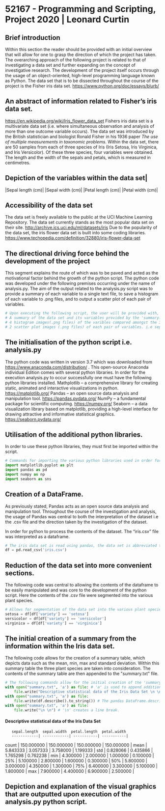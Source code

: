 # 52167 - Programming and Scripting, Project 2020 | Leonard Curtin

## Brief introduction
Within this section the reader should be provided with an initial overview that will allow for one to grasp the direction of which the project has taken.
The overarching approach of the following project is related to that of investigating a data set and further expanding on the concept of investigative research. The development of the project itself occurs through the usage of an object-oriented, high-level programming language known as Python. The data set that is to be dissected throughout the course of the project is the Fisher iris data set.
 https://www.python.org/doc/essays/blurb/

## An abstract of information related to Fisher’s iris data set.
https://en.wikipedia.org/wiki/Iris_flower_data_set
Fishers iris data set is a multivariate data set (i.e. where simultaneous observation and analysis of more than one outcome variable occurs). The data set was introduced by the British statistician and biologist Ronald Fisher in his 1936 paper _The use of multiple measurements in taxonomic problems_.
Within the data set, there are 50 samples from each of three species of Iris (Iris Setosa, Iris Virginica, and Iris Versicolor). Of these three species, four variables were obtained.
The length and the width of the sepals and petals, which is measured in centimetres.

Depiction of the variables within the data set|
---
|Sepal length (cm)|
|Sepal width (cm)|
|Petal length (cm)|
|Petal width (cm)|

## Accessibility of the data set
The data set is freely available to the public at the UCI Machine Learning Repository. The data set currently stands as the most popular data set on their site.
http://archive.ics.uci.edu/ml/datasets/iris
Due to the popularity of the data set, the iris flower data set is built into some coding libraries.
https://www.techopedia.com/definition/32880/iris-flower-data-set

## The directional driving force behind the development of the project
This segment explains the route of which was to be paved and acted as the motivational factor behind the growth of the python script.
The python code was developed under the following premises occurring under the name of analysis.py.
The aim of the output related to the analysis.py script was to provide a summary of each variable to a single text file, to save a histogram of each variable to .png files, and to output a scatter plot of each pair of variables.

``` python
# Upon executing the following script, the user will be provided with,
# A summary of the data set and its variables provided by the 'summary.txt' file.
# 4 histogram images(.png files) of the varibles compared amongst the 3 iris species.
# 2 scatter plot images (.png files) of each pair of variables. i.e sepal length plotted against sepal width and petal length plotted against petal width.
```

## The initialisation of the python script i.e. analysis.py
The python code was written in version 3.7 which was downloaded from https://www.anaconda.com/distribution/ . This open-source Anaconda individual Edition comes with several python libraries.
In order for the execution analysis.py to occur successfully one must have the following python libraries installed.
Mathplotlib – a comprehensive library for creating static, animated and interactive visualizations in python. https://matplotlib.org/
Pandas – an open source data analysis and manipulation tool. https://pandas.pydata.org/
NumPy – a fundamental package for scientific computing. https://numpy.org/
Seaborn – a data visualization library based on matplotlib, providing a high-level interface for drawing attractive and informative statistical graphics. https://seaborn.pydata.org/

## Utilisation of the additional python libraries.
In order to use these python libraries, they must first be imported within the script.
``` python
# Commands for importing the various python libraries used in order for the script to function properly.
import matplotlib.pyplot as plt 
import pandas as pd
import numpy as np
import seaborn as sns
```
## Creation of a DataFrame.
As previously stated, Pandas acts as an open source data analysis and manipulation tool. Throughout the course of the investigation and analysis, the usage of Pandas was central to both the interpretation of the dataset i.e the .csv file and the direction taken by the investigation of the dataset.

In order for python to process the contents of the dataset. The “iris.csv” file was interpreted as a dataframe.
``` python
# The iris data set is read using pandas, the data set is abbreviated to 'df'.
df = pd.read_csv('iris.csv')
```

## Reduction of the data set into more convenient sections.
The following code was central to allowing the contents of the dataframe to be easily manipulated and was core to the development of the python script. Here the contents of the .csv file were segmented into the various plant species.

``` python
# Allows for segmentation of the data set into the various plant species.
setosa = df[df['variety'] == 'setosa']
versicolor = df[df['variety'] == 'versicolor']
virginica = df[df['variety'] == 'virginica']
```

## The initial creation of a summary from the information within the Iris data set.
The following code allows for the creation of a summary table, which depicts data such as the mean, min, max and standard deviation. Within this summary table the three plant species are taken into consideration. The contents of the summary table are then appended to the "summary.txt" file.

``` python
# The following commands allow for the initial creation of the 'summary.txt' file.
with open("summary.txt", 'a') as file: # 'a' is used to append additions to a file.
    file.write("Descriptive statistical data of the Iris Data Set \n \n") # (Formatting) Header added to the table.
with open("summary.txt", 'a') as file:
    file.write(df.describe().to_string()) # The pandas DataFrame.describe() command provides calculations of statistical data related to the data set set. e.g. mean, std and percentile.
with open("summary.txt", 'a') as file:
    file.write("\n \n") # '\n' creates a line break.
```

#### Descriptive statistical data of the Iris Data Set 
       sepal.length  sepal.width  petal.length  petal.width
	   ------------| ------------| -----------| -----------|
count |    150.000000 |   150.000000 |   150.000000 |  150.000000 |
mean  |     5.843333  |   3.057333   |  3.758000    | 1.199333    |
std   |    0.828066   |  0.435866    |  1.765298    | 0.762238    |
min   |     4.300000  |   2.000000   |   1.000000   |  0.100000   |
25%   |    5.100000   |  2.800000    |  1.600000    | 0.300000    |
50%   |     5.800000  |  3.000000    |  4.350000    | 1.300000    |
75%   |     6.400000  |   3.300000   |   5.100000   |  1.800000   |
max   |    7.900000   |  4.400000    |  6.900000    | 2.500000    |

## Depiction and explanation of the visual graphics that are outputted upon execution of the analysis.py python script.